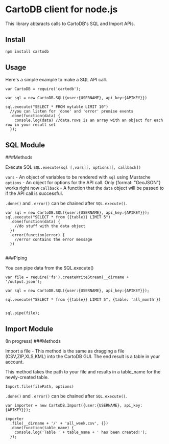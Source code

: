 CartoDB client for node.js
=================================

This library abtsracts calls to CartoDB's SQL and Import APIs.  

Install
-------

```bash
npm install cartodb 
```


Usage
-----

Here's a simple example to make a SQL API call. 

```
var CartoDB = require('cartodb');

var sql = new CartoDB.SQL({user:{USERNAME}, api_key:{APIKEY}})

sql.execute("SELECT * FROM mytable LIMIT 10")
  //you can listen for 'done' and 'error' promise events
  .done(function(data) {
    console.log(data) //data.rows is an array with an object for each row in your result set
  });

```

SQL Module
----------

###Methods

Execute SQL
`SQL.execute(sql [,vars][, options][, callback])`

`vars` - An object of variables to be rendered with `sql` using Mustache
`options` - An object for options for the API call.  Only {format: "GeoJSON"} works right now
`callback` - A function that the `data` object will be passed to if the API call is successful.

`.done()` and `.error()` can be chained after `SQL.execute()`.  

```
var sql = new CartoDB.SQL({user:{USERNAME}, api_key:{APIKEY}});
sql.execute("SELECT * from {{table}} LIMIT 5")
  .done(function(data) {
    //do stuff with the data object
  })
  .error(function(error) {
    //error contains the error message
  })


```

###Piping

You can pipe data from the SQL.execute()

```
var file = require('fs').createWriteStream(__dirname + '/output.json');

var sql = new CartoDB.SQL({user:{USERNAME}, api_key:{APIKEY}});

sql.execute("SELECT * from {{table}} LIMIT 5", {table: 'all_month'})
  

sql.pipe(file);
```


Import Module
-------------

(In progress)
###Methods

Import a file - This method is the same as dragging a file (CSV,ZIP,XLS,KML) into the CartoDB GUI. The end result is a table in your account.

This method takes the path to your file and results in a table_name for the newly-created table.

`Import.file(filePath, options)`

`.done()` and `.error()` can be chained after `SQL.execute()`.  

```
var importer = new CartoDB.Import({user:{USERNAME}, api_key:{APIKEY}});

importer
  .file(__dirname + '/' + 'all_week.csv', {})
  .done(function(table_name) {
    console.log('Table ' + table_name + ' has been created!');
  });

```


